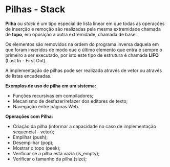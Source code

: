 # Pilhas - Stack

**Pilha** ou _stack_ é um tipo especial de lista linear em que todas as operações de inserção e remoção são realizadas pela mesma extremidade chamada de **topo**, em oposição a outra extremidade, chamada de base.

Os elementos são removidos na ordem do programa inversa daquela em que foram inseridos de modo que o último elemento que entra é sempre o primeiro a ser executado, por isto este tipo de estrutura é chamada **LIFO** (Last In - First Out).

A implementação de pilhas pode ser realizada através de vetor ou através de listas encadeadas.

**Exemplos de uso de pilha em um sistema:**

- Funções recursivas em compiladores;
- Mecanismo de desfazer/refazer dos editores de texto;
- Navegação entre páginas Web.

**Operações com Pilha:**

- Criação da pilha (informar a capacidade no caso de implementação sequencial - vetor);
- Empilhar (push);
- Desempilhar (pop);
- Mostrar o topo (peek);
- Verificar se a pilha está vazia (is_empty);
- Verificar o tamanho da pilha (size);

